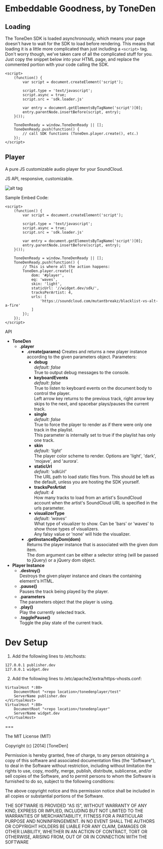 Embeddable Goodness, by ToneDen
===

Loading
---

The ToneDen SDK is loaded asynchronously, which means your page doesn't have to wait for the SDK to load before rendering.
This means that loading it is a little more complicated than just including a `<script>` tag. Don't worry though, we've taken care of all the complicated stuff for you.
Just copy the snippet below into your HTML page, and replace the commented portion with your code calling the SDK.

```
<script>
    (function() {
        var script = document.createElement('script');

        script.type = 'text/javascript';
        script.async = true;
        script.src = 'sdk.loader.js'

        var entry = document.getElementsByTagName('script')[0];
        entry.parentNode.insertBefore(script, entry);
    }());

    ToneDenReady = window.ToneDenReady || [];
    ToneDenReady.push(function() {
        // call SDK functions (ToneDen.player.create(), etc.)
    });
</script>
```

Player
---

A pure JS customizable audio player for your SoundCloud. 

JS API, responsive, customizable.

![alt tag](https://raw.github.com/tim-thimmaiah/tonedenplayer/master/mockupv1.png)

Sample Embed Code:
```
<script>
    (function() {
        var script = document.createElement('script');

        script.type = 'text/javascript';
        script.async = true;
        script.src = 'sdk.loader.js'

        var entry = document.getElementsByTagName('script')[0];
        entry.parentNode.insertBefore(script, entry);
    }());

    ToneDenReady = window.ToneDenReady || [];
    ToneDenReady.push(function() {
        // This is where all the action happens:
        ToneDen.player.create({
            dom: '#player',
            eq: 'waves',
            skin: 'light',
            staticUrl: '//widget.dev/sdk/',
            tracksPerArtist: 4,
            urls: [
                'https://soundcloud.com/mutantbreakz/blacklist-vs-alt-a-fire'
            ]
        });
    });
</script>
```

API
* **ToneDen**
  * **.player**
    * **.create(params)**
      Creates and returns a new player instance according to the given parameters object.
      Parameters:
      * **debug**  
        *default: false*   
        True to output debug messages to the console.  
      * **keyboardEvents**  
        *default: false*   
        True to listen to keyboard events on the document body to control the player.  
        Left arrow key returns to the previous track, right arrow key skips to the next, and spacebar plays/pauses the current track.  
      * **single**  
        *default: false*   
        True to force the player to render as if there were only one track in the playlist.  
        This parameter is internally set to true if the playlist has only one track.  
      * **skin**  
        *default: 'light'*   
        The player color scheme to render. Options are 'light', 'dark', 'mojave', and 'aurora'.  
      * **staticUrl**  
        *default: 'sdkUrl'*   
        The URL path to load static files from. This should be left as the default, unless you are hosting the SDK yourself.  
      * **tracksPerArtist**  
        *default: 4*   
        How many tracks to load from an artist's SoundCloud account when the artist's SoundCloud URL is specified in the urls parameter.  
      * **visualizerType**  
        *default: 'waves'*   
        What type of visualizer to show. Can be 'bars' or 'waves' to show those types of visualizers.  
        Any falsy value or 'none' will hide the visualizer.  
    * **.getInstanceByDom(dom)**  
      Returns the player instance that is associated with the given dom item.  
      The dom argument can be either a selector string (will be passed to jQuery) or a jQuery dom object.
* **Player Instance**
  * **.destroy()**  
    Destroys the given player instance and clears the containing element's HTML.  
  * **.pause()**  
    Pauses the track being played by the player.  
  * **.parameters**  
    The parameters object that the player is using.  
  * **.play()**  
    Play the currently selected track.  
  * **.togglePause()**  
    Toggle the play state of the current track.

Dev Setup
===

1. Add the following lines to /etc/hosts:
```
127.0.0.1 publisher.dev
127.0.0.1 widget.dev
```
2. Add the following lines to /etc/apache2/extra/https-vhosts.conf:  
```
VirtualHost *:80>  
    DocumentRoot "<repo location>/tonedenplayer/test"  
    ServerName publisher.dev  
</VirtualHost>  
VirtualHost *:80>  
    DocumentRoot "<repo location>/tonedenplayer"  
    ServerName widget.dev  
</VirtualHost>  
```

===

The MIT License (MIT)

Copyright (c) [2014] [ToneDen]

Permission is hereby granted, free of charge, to any person obtaining a copy of
this software and associated documentation files (the "Software"), to deal in
the Software without restriction, including without limitation the rights to
use, copy, modify, merge, publish, distribute, sublicense, and/or sell copies of
the Software, and to permit persons to whom the Software is furnished to do so,
subject to the following conditions:

The above copyright notice and this permission notice shall be included in all
copies or substantial portions of the Software.

THE SOFTWARE IS PROVIDED "AS IS", WITHOUT WARRANTY OF ANY KIND, EXPRESS OR
IMPLIED, INCLUDING BUT NOT LIMITED TO THE WARRANTIES OF MERCHANTABILITY, FITNESS
FOR A PARTICULAR PURPOSE AND NONINFRINGEMENT. IN NO EVENT SHALL THE AUTHORS OR
COPYRIGHT HOLDERS BE LIABLE FOR ANY CLAIM, DAMAGES OR OTHER LIABILITY, WHETHER
IN AN ACTION OF CONTRACT, TORT OR OTHERWISE, ARISING FROM, OUT OF OR IN
CONNECTION WITH THE SOFTWARE
